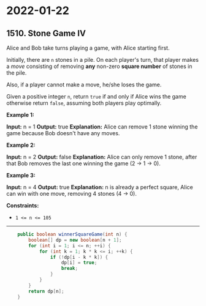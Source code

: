 # 2022-01-22

## 1510. Stone Game IV

Alice and Bob take turns playing a game, with Alice starting first.

Initially, there are `n` stones in a pile. On each player's turn, that player makes a _move_ consisting of removing **any** non-zero **square number** of stones in the pile.

Also, if a player cannot make a move, he/she loses the game.

Given a positive integer `n`, return `true` if and only if Alice wins the game otherwise return `false`, assuming both players play optimally.

**Example 1:**

**Input:** n = 1
**Output:** true
**Explanation:** Alice can remove 1 stone winning the game because Bob doesn't have any moves.

**Example 2:**

**Input:** n = 2
**Output:** false
**Explanation:** Alice can only remove 1 stone, after that Bob removes the last one winning the game (2 -> 1 -> 0).

**Example 3:**

**Input:** n = 4
**Output:** true
**Explanation:** n is already a perfect square, Alice can win with one move, removing 4 stones (4 -> 0).

**Constraints:**

- `1 <= n <= 105`

---

```java
    public boolean winnerSquareGame(int n) {
        boolean[] dp = new boolean[n + 1];
        for (int i = 1; i <= n; ++i) {
            for (int k = 1; k * k <= i; ++k) {
                if (!dp[i - k * k]) {
                    dp[i] = true;
                    break;
                }
            }
        }
        return dp[n];
    }
```
